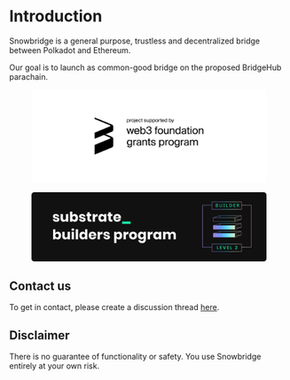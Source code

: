# Introduction

Snowbridge is a general purpose, trustless and decentralized bridge between Polkadot and Ethereum.

Our goal is to launch as common-good bridge on the proposed BridgeHub parachain.

<figure><img src=".gitbook/assets/badge_black.svg" alt=""><figcaption></figcaption></figure>

<figure><img src=".gitbook/assets/SBP_M2.svg" alt=""><figcaption></figcaption></figure>

## Contact us <a href="#block-cc97a7bab4b348b5849698a0716ff0ae" id="block-cc97a7bab4b348b5849698a0716ff0ae"></a>

To get in contact, please create a discussion thread [here](https://github.com/Snowfork/snowbridge/discussions).

## Disclaimer <a href="#block-058ec48ad6a34a669ee9fb6b7a60b7a1" id="block-058ec48ad6a34a669ee9fb6b7a60b7a1"></a>

There is no guarantee of functionality or safety. You use Snowbridge entirely at your own risk.
